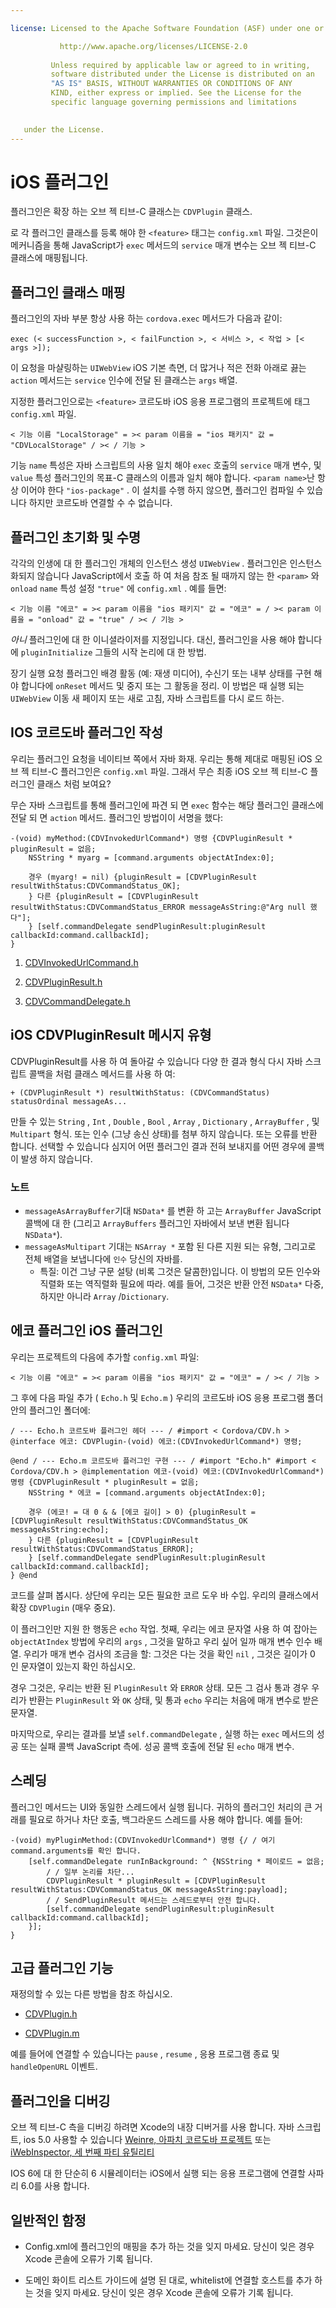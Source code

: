 ```yaml
---

license: Licensed to the Apache Software Foundation (ASF) under one or more contributor license agreements. See the NOTICE file distributed with this work for additional information regarding copyright ownership. The ASF licenses this file to you under the Apache License, Version 2.0 (the "License"); you may not use this file except in compliance with the License. You may obtain a copy of the License at

           http://www.apache.org/licenses/LICENSE-2.0
    
         Unless required by applicable law or agreed to in writing,
         software distributed under the License is distributed on an
         "AS IS" BASIS, WITHOUT WARRANTIES OR CONDITIONS OF ANY
         KIND, either express or implied. See the License for the
         specific language governing permissions and limitations
    

   under the License.
---
```


# iOS 플러그인

플러그인은 확장 하는 오브 젝 티브-C 클래스는 `CDVPlugin` 클래스.

로 각 플러그인 클래스를 등록 해야 한 `<feature>` 태그는 `config.xml` 파일. 그것은이 메커니즘을 통해 JavaScript가 `exec` 메서드의 `service` 매개 변수는 오브 젝 티브-C 클래스에 매핑됩니다.

## 플러그인 클래스 매핑

플러그인의 자바 부분 항상 사용 하는 `cordova.exec` 메서드가 다음과 같이:

    exec (< successFunction >, < failFunction >, < 서비스 >, < 작업 > [< args >]);
    

이 요청을 마샬링하는 `UIWebView` iOS 기본 측면, 더 많거나 적은 전화 아래로 끓는 `action` 메서드는 `service` 인수에 전달 된 클래스는 `args` 배열.

지정한 플러그인으로는 `<feature>` 코르도바 iOS 응용 프로그램의 프로젝트에 태그 `config.xml` 파일.

    < 기능 이름 "LocalStorage" = >< param 이름을 = "ios 패키지" 값 = "CDVLocalStorage" / >< / 기능 >
    

기능 `name` 특성은 자바 스크립트의 사용 일치 해야 `exec` 호출의 `service` 매개 변수, 및 `value` 특성 플러그인의 목표-C 클래스의 이름과 일치 해야 합니다. `<param name>`난 항상 이어야 한다 `"ios-package"` . 이 설치를 수행 하지 않으면, 플러그인 컴파일 수 있습니다 하지만 코르도바 연결할 수 수 없습니다.

## 플러그인 초기화 및 수명

각각의 인생에 대 한 플러그인 개체의 인스턴스 생성 `UIWebView` . 플러그인은 인스턴스화되지 않습니다 JavaScript에서 호출 하 여 처음 참조 될 때까지 않는 한 `<param>` 와 `onload` `name` 특성 설정 `"true"` 에 `config.xml` . 예를 들면:

    < 기능 이름 "에코" = >< param 이름을 "ios 패키지" 값 = "에코" = / >< param 이름을 = "onload" 값 = "true" / >< / 기능 >
    

*아니* 플러그인에 대 한 이니셜라이저를 지정입니다. 대신, 플러그인을 사용 해야 합니다에 `pluginInitialize` 그들의 시작 논리에 대 한 방법.

장기 실행 요청 플러그인 배경 활동 (예: 재생 미디어), 수신기 또는 내부 상태를 구현 해야 합니다에 `onReset` 메서드 및 중지 또는 그 활동을 정리. 이 방법은 때 실행 되는 `UIWebView` 이동 새 페이지 또는 새로 고침, 자바 스크립트를 다시 로드 하는.

## IOS 코르도바 플러그인 작성

우리는 플러그인 요청을 네이티브 쪽에서 자바 화재. 우리는 통해 제대로 매핑된 iOS 오브 젝 티브-C 플러그인은 `config.xml` 파일. 그래서 무슨 최종 iOS 오브 젝 티브-C 플러그인 클래스 처럼 보여요?

무슨 자바 스크립트를 통해 플러그인에 파견 되 면 `exec` 함수는 해당 플러그인 클래스에 전달 되 면 `action` 메서드. 플러그인 방법이이 서명을 했다:

    -(void) myMethod:(CDVInvokedUrlCommand*) 명령 {CDVPluginResult * pluginResult = 없음;
        NSString * myarg = [command.arguments objectAtIndex:0];
    
        경우 (myarg! = nil) {pluginResult = [CDVPluginResult resultWithStatus:CDVCommandStatus_OK];
        } 다른 {pluginResult = [CDVPluginResult resultWithStatus:CDVCommandStatus_ERROR messageAsString:@"Arg null 했다"];
        } [self.commandDelegate sendPluginResult:pluginResult callbackId:command.callbackId];
    }
    

1.  [CDVInvokedUrlCommand.h][1]

2.  [CDVPluginResult.h][2]

3.  [CDVCommandDelegate.h][3]

 [1]: https://github.com/apache/cordova-ios/blob/master/CordovaLib/Classes/CDVInvokedUrlCommand.h
 [2]: https://github.com/apache/cordova-ios/blob/master/CordovaLib/Classes/CDVPluginResult.h
 [3]: https://github.com/apache/cordova-ios/blob/master/CordovaLib/Classes/CDVCommandDelegate.h

## iOS CDVPluginResult 메시지 유형

CDVPluginResult를 사용 하 여 돌아갈 수 있습니다 다양 한 결과 형식 다시 자바 스크립트 콜백을 처럼 클래스 메서드를 사용 하 여:

    + (CDVPluginResult *) resultWithStatus: (CDVCommandStatus) statusOrdinal messageAs...
    

만들 수 있는 `String` , `Int` , `Double` , `Bool` , `Array` , `Dictionary` , `ArrayBuffer` , 및 `Multipart` 형식. 또는 인수 (그냥 송신 상태)를 첨부 하지 않습니다. 또는 오류를 반환 합니다. 선택할 수 있습니다 심지어 어떤 플러그인 결과 전혀 보내지를 어떤 경우에 콜백이 발생 하지 않습니다.

### 노트

*   `messageAsArrayBuffer`기대 `NSData*` 를 변환 하 고는 `ArrayBuffer` JavaScript 콜백에 대 한 (그리고 `ArrayBuffers` 플러그인 자바에서 보낸 변환 됩니다`NSData*`).
*   `messageAsMultipart` 기대는 `NSArray *` 포함 된 다른 지원 되는 유형, 그리고로 전체 배열을 보냅니다에 `인수` 당신의 자바를. 
    *   특질: 이건 그냥 구문 설탕 (비록 그것은 달콤한)입니다. 이 방법의 모든 인수와 직렬화 또는 역직렬화 필요에 따라. 예를 들어, 그것은 반환 안전 `NSData*` 다중, 하지만 아니라 `Array` /`Dictionary`.

## 에코 플러그인 iOS 플러그인

우리는 프로젝트의 다음에 추가할 `config.xml` 파일:

    < 기능 이름 "에코" = >< param 이름을 "ios 패키지" 값 = "에코" = / >< / 기능 >
    

그 후에 다음 파일 추가 ( `Echo.h` 및 `Echo.m` ) 우리의 코르도바 iOS 응용 프로그램 폴더 안의 플러그인 폴더에:

    / --- Echo.h 코르도바 플러그인 헤더 --- / #import < Cordova/CDV.h > @interface 에코: CDVPlugin-(void) 에코:(CDVInvokedUrlCommand*) 명령;
    
    @end / --- Echo.m 코르도바 플러그인 구현 --- / #import "Echo.h" #import < Cordova/CDV.h > @implementation 에코-(void) 에코:(CDVInvokedUrlCommand*) 명령 {CDVPluginResult * pluginResult = 없음;
        NSString * 에코 = [command.arguments objectAtIndex:0];
    
        경우 (에코! = 대 0 & & [에코 길이] > 0) {pluginResult = [CDVPluginResult resultWithStatus:CDVCommandStatus_OK messageAsString:echo];
        } 다른 {pluginResult = [CDVPluginResult resultWithStatus:CDVCommandStatus_ERROR];
        } [self.commandDelegate sendPluginResult:pluginResult callbackId:command.callbackId];
    } @end
    

코드를 살펴 봅시다. 상단에 우리는 모든 필요한 코르 도우 바 수입. 우리의 클래스에서 확장 `CDVPlugin` (매우 중요).

이 플러그인만 지원 한 행동은 `echo` 작업. 첫째, 우리는 에코 문자열 사용 하 여 잡아는 `objectAtIndex` 방법에 우리의 `args` , 그것을 말하고 우리 싶어 일까 매개 변수 인수 배열. 우리가 매개 변수 검사의 조금을 할: 그것은 다는 것을 확인 `nil` , 그것은 길이가 0 인 문자열이 있는지 확인 하십시오.

경우 그것은, 우리는 반환 된 `PluginResult` 와 `ERROR` 상태. 모든 그 검사 통과 경우 우리가 반환는 `PluginResult` 와 `OK` 상태, 및 통과 `echo` 우리는 처음에 매개 변수로 받은 문자열.

마지막으로, 우리는 결과를 보낼 `self.commandDelegate` , 실행 하는 `exec` 메서드의 성공 또는 실패 콜백 JavaScript 측에. 성공 콜백 호출에 전달 된 `echo` 매개 변수.

## 스레딩

플러그인 메서드는 UI와 동일한 스레드에서 실행 됩니다. 귀하의 플러그인 처리의 큰 거래를 필요로 하거나 차단 호출, 백그라운드 스레드를 사용 해야 합니다. 예를 들어:

    -(void) myPluginMethod:(CDVInvokedUrlCommand*) 명령 {/ / 여기 command.arguments를 확인 합니다.
        [self.commandDelegate runInBackground: ^ {NSString * 페이로드 = 없음;
            / / 일부 논리를 차단...
            CDVPluginResult * pluginResult = [CDVPluginResult resultWithStatus:CDVCommandStatus_OK messageAsString:payload];
            / / SendPluginResult 메서드는 스레드로부터 안전 합니다.
            [self.commandDelegate sendPluginResult:pluginResult callbackId:command.callbackId];
        }];
    }
    

## 고급 플러그인 기능

재정의할 수 있는 다른 방법을 참조 하십시오.

*   [CDVPlugin.h][4]

*   [CDVPlugin.m][5]

 [4]: https://github.com/apache/cordova-ios/blob/master/CordovaLib/Classes/CDVPlugin.h
 [5]: https://github.com/apache/cordova-ios/blob/master/CordovaLib/Classes/CDVPlugin.m

예를 들어에 연결할 수 있습니다는 `pause` , `resume` , 응용 프로그램 종료 및 `handleOpenURL` 이벤트.

## 플러그인을 디버깅

오브 젝 티브-C 측을 디버깅 하려면 Xcode의 내장 디버거를 사용 합니다. 자바 스크립트, ios 5.0 사용할 수 있습니다 [Weinre, 아파치 코르도바 프로젝트][6] 또는 [iWebInspector, 세 번째 파티 유틸리티][7]

 [6]: https://github.com/apache/cordova-weinre
 [7]: http://www.iwebinspector.com/

IOS 6에 대 한 단순히 6 시뮬레이터는 iOS에서 실행 되는 응용 프로그램에 연결할 사파리 6.0를 사용 합니다.

## 일반적인 함정

*   Config.xml에 플러그인의 매핑을 추가 하는 것을 잊지 마세요. 당신이 잊은 경우 Xcode 콘솔에 오류가 기록 됩니다.

*   도메인 화이트 리스트 가이드에 설명 된 대로, whitelist에 연결할 호스트를 추가 하는 것을 잊지 마세요. 당신이 잊은 경우 Xcode 콘솔에 오류가 기록 됩니다.